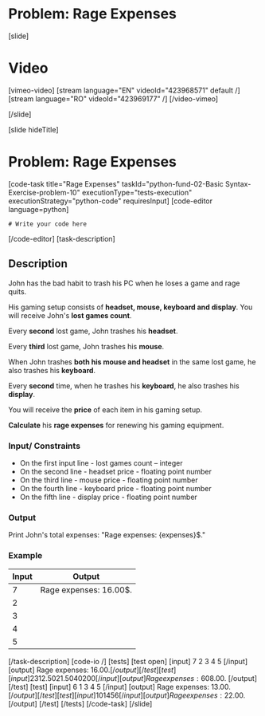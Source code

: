 # Problem: Rage Expenses

[slide]
# Video

[vimeo-video]
[stream language="EN" videoId="423968571" default /]
[stream language="RO" videoId="423969177" /]
[/video-vimeo]

[/slide]

[slide hideTitle]
# Problem: Rage Expenses
[code-task title="Rage Expenses" taskId="python-fund-02-Basic Syntax-Exercise-problem-10" executionType="tests-execution" executionStrategy="python-code" requiresInput]
[code-editor language=python]
```
# Write your code here
```
[/code-editor]
[task-description]
## Description
John has the bad habit to trash his PC when he loses a game and rage quits. 

His gaming setup consists of **headset, mouse, keyboard and display**. You will receive John's **lost games count**. 

Every **second** lost game, John trashes his **headset**.

Every **third** lost game, John trashes his **mouse**.

When John trashes **both his mouse and headset** in the same lost game, he also trashes his **keyboard**.

Every **second** time, when he trashes his **keyboard**, he also trashes his **display**. 

You will receive the **price** of each item in his gaming setup. 

**Calculate** his **rage expenses** for renewing his gaming equipment.

### Input/ Constraints
-	On the first input line - lost games count – integer
-	On the second line - headset price - floating point number
-	On the third line - mouse price - floating point number
-	On the fourth line - keyboard price - floating point number
-	On the fifth line - display price - floating point number


### Output
Print John's total expenses: "Rage expenses: \{expenses\}$."

### Example
| **Input** | **Output** |
| --- | --- |
| 7 | Rage expenses: 16.00$. |
| 2 | |
| 3 | |
| 4 | |
| 5 | |

[/task-description]
[code-io /]
[tests]
[test open]
[input]
7
2
3
4
5
[/input]
[output]
Rage expenses: 16.00$.
[/output]
[/test]
[test]
[input]
23
12.50
21.50
40
200
[/input]
[output]
Rage expenses: 608.00$.
[/output]
[/test]
[test]
[input]
6
1
3
4
5
[/input]
[output]
Rage expenses: 13.00$.
[/output]
[/test]
[test]
[input]
10
1
4
5
6
[/input]
[output]
Rage expenses: 22.00$.
[/output]
[/test]
[/tests]
[/code-task]
[/slide]
